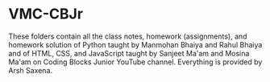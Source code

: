 # VMC-CBJr
These folders contain all the class notes, homework (assignments), and homework solution of Python taught by Manmohan Bhaiya and Rahul Bhaiya and of HTML, CSS, and JavaScript taught by Sanjeet Ma'am and Mosina Ma'am on Coding Blocks Junior YouTube channel.
Everything is provided by Arsh Saxena.
